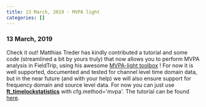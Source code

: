 ```yaml
---
title: 13 March, 2019 - MVPA light
categories: []
---
```


### 13 March, 2019

Check it out! Matthias Treder has kindly contributed a tutorial and some code (streamlined a bit by yours truly) that now allows you to perform MVPA analysis in FieldTrip, using his awesome [MVPA-light toolbox](https://github.com/treder/MVPA-Light) ! For now it is well supported, documented and tested for channel level time domain data, but in the near future (and with your help) we will also ensure support for frequency domain and source level data. For now you can just use **[ft_timelockstatistics](/reference/ft_timelockstatistics)** with cfg.method='mvpa'. The tutorial can be found [here](/tutorial/mvpa_light).
